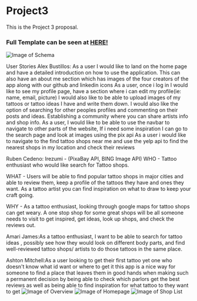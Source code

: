 # Project3

This is the Project 3 proposal.

### Full Template can be seen at [HERE!](https://xd.adobe.com/view/6e2eda93-7ea2-4cba-b063-edd797b84480-3b7d/?fullscreen)

![Image of Schema](https://i.imgur.com/Nn92kCU.png)

User Stories
Alex Bustillos: As a user I would like to land on the home page and have a detailed introduction on how to use the application. This can also have an about me section which has images of the four creators of the app along with our github and linkedin icons
As a user, once i log in I would like to see my profile page, have a section where i can edit my profile(ie: name, email, picture) I would also like to be able to upload images of my tattoos or tattoo ideas I have and write them down. I would also like the option of searching for other peoples profiles and commenting on their posts and ideas. Establishing a community where you can share artists info and shop info.
As a user, I would like to be able to use the navbar to navigate to other parts of the website, If i need some inspiration I can go to the search page and look at images using the pix api
As a user i would like to navigate to the find tattoo shops near me and use the yelp api to find the nearest shops in my location and check their reviews

Ruben Cedeno: Irezumi - (PixaBay API, BING Image API)
WHO - Tattoo enthusiast who would like search for Tattoo shops. 

WHAT - Users will be able to find popular tattoo shops in major cities and able to review them, keep a profile of the tattoos they have and ones they want. As a tattoo artist you can find inspiration on what to draw to keep your craft going.

WHY - As a tattoo enthusiast, looking through google maps for tattoo shops can get weary. A one stop shop for some great shops will be all someone needs to visit to get inspired, get ideas, look up shops, and check the reviews out.

Amari James:As a tattoo enthusiast, I want to be able to search for tattoo ideas , possibly see how they would look on different body parts, and find well-reviewed tattoo shops/ artists to do those tattoos in the same place.

Ashton Mitchell:As a user looking to get their first tattoo yet one who doesn't know what id want or where to get it this app is a nice way for someone to find a place that leaves them in good hands when making such a permanent decision by being able to check which parlors get the best reviews as well as being able to find inspiration for what tattoo to they want to get
![Image of Overview](https://i.imgur.com/m0fUbuE.png)
![Image of Homepage](https://i.imgur.com/V6yL1RA.png)
![Image of Shop List](https://i.imgur.com/ZfZfQDz.png)
